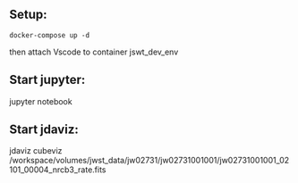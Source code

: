
## Setup:

`docker-compose up -d`

then attach Vscode to container jswt_dev_env


## Start jupyter:
jupyter notebook

## Start jdaviz:
jdaviz cubeviz /workspace/volumes/jwst_data/jw02731/jw02731001001/jw02731001001_02101_00004_nrcb3_rate.fits



